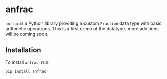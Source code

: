 # anfrac

`anfrac` is a Python library providing a custom `Fraction` data type with basic arithmetic operations.
This is a first demo of the datatype, more additions will be coming soon.

## Installation

To install `anfrac`, run:

```bash
pip install anfrac
